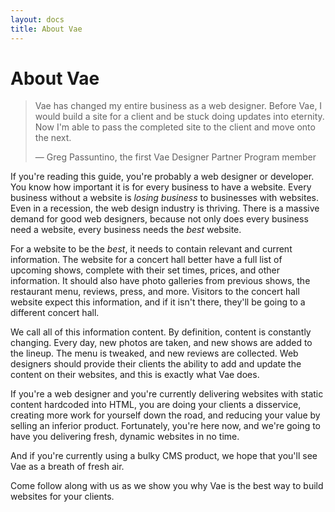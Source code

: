 ```yaml
---
layout: docs
title: About Vae
---
```


# About Vae

> Vae has changed my entire business as a web designer. Before Vae, I
> would build a site for a client and be stuck doing updates into
> eternity. Now I'm able to pass the completed site to the client and
> move onto the next.
>
> — Greg Passuntino, the first Vae Designer Partner Program member

If you're reading this guide, you're probably a web designer or
developer. You know how important it is for every business to have a
website. Every business without a website is *losing business* to
businesses with websites. Even in a recession, the web design industry
is thriving. There is a massive demand for good web designers, because
not only does every business need a website, every business needs the
*best* website.

For a website to be the *best*, it needs to contain relevant and current
information. The website for a concert hall better have a full list of
upcoming shows, complete with their set times, prices, and other
information. It should also have photo galleries from previous shows,
the restaurant menu, reviews, press, and more. Visitors to the concert
hall website expect this information, and if it isn't there, they'll be
going to a different concert hall.

We call all of this information content. By definition, content is
constantly changing. Every day, new photos are taken, and new shows are
added to the lineup. The menu is tweaked, and new reviews are collected.
Web designers should provide their clients the ability to add and update
the content on their websites, and this is exactly what Vae does.

If you're a web designer and you're currently delivering websites with
static content hardcoded into HTML, you are doing your clients a
disservice, creating more work for yourself down the road, and reducing
your value by selling an inferior product. Fortunately, you're here now,
and we're going to have you delivering fresh, dynamic websites in no
time.

And if you're currently using a bulky CMS product, we hope that you'll
see Vae as a breath of fresh air.

Come follow along with us as we show you why Vae is the best way to
build websites for your clients.
